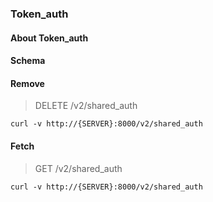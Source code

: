 ### Token_auth

#### About Token_auth

#### Schema



#### Remove

> DELETE /v2/shared_auth

```curl
curl -v http://{SERVER}:8000/v2/shared_auth
```

#### Fetch

> GET /v2/shared_auth

```curl
curl -v http://{SERVER}:8000/v2/shared_auth
```

